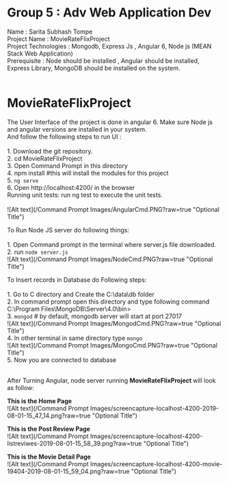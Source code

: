 # Group 5 : Adv Web Application Dev
Name : Sarita Subhash Tompe <br>
Project Name : MovieRateFlixProject <br>
Project Technologies :  Mongodb, Express Js , Angular 6, Node js (MEAN Stack Web Application) <br>
Prerequisite : Node should be installed , Angular should be installed, Express Library, MongoDB should be installed on the system. <br><br>

# MovieRateFlixProject 
The User Interface of the project is done in angular 6. Make sure Node js and angular versions are installed in your system.<br>
And follow the following steps to run UI :<br><br>
    1. Download the git repository.<br>
    2. cd MovieRateFlixProject<br>
    3. Open Command Prompt in this directory<br>
    4. npm install  #this will install the modules for this project<br>
    5. `ng serve`<br>
    6. Open http://localhost:4200/ in the browser<br>
    Running unit tests: run ng test to execute the unit tests.<br><br>
    ![Alt text](/Command Prompt Images/AngularCmd.PNG?raw=true "Optional Title")

To Run Node JS server do following things:<br><br>
    1. Open Command prompt in the terminal where server.js file downloaded.<br>
    2. run `node server.js`<br>
    ![Alt text](/Command Prompt Images/NodeCmd.PNG?raw=true "Optional Title")<br>
    
To Insert records in Database do Following steps:<br><br>
    1. Go to C directory and Create the C:\data\db folder<br>
    2. In command prompt open this directory and type following command C:\Program Files\MongoDB\Server\4.0\bin><br>
    3. `mongod`  # by default, mongodb server will start at port 27017<br>
    ![Alt text](/Command Prompt Images/MongodCmd.PNG?raw=true "Optional Title") <br>
    4. In other terminal in same directory type `mongo`<br>
    ![Alt text](/Command Prompt Images/MongoCmd.PNG?raw=true "Optional Title") <br>
    5. Now you are connected to database<br><br>
   
After Turning Angular, node server running <b>MovieRateFlixProject </b> will look as follow:<br>

<b>This is the Home Page </b><br>
 ![Alt text](/Command Prompt Images/screencapture-localhost-4200-2019-08-01-15_47_14.png?raw=true "Optional Title") <br>
 
<b>This is the Post Review Page </b><br>
![Alt text](/Command Prompt Images/screencapture-localhost-4200-listreviwes-2019-08-01-15_58_39.png?raw=true "Optional Title") <br>
 
 
 <b>This is the Movie Detail Page </b><br>
![Alt text](/Command Prompt Images/screencapture-localhost-4200-movie-19404-2019-08-01-15_59_04.png?raw=true "Optional Title") <br>
    

